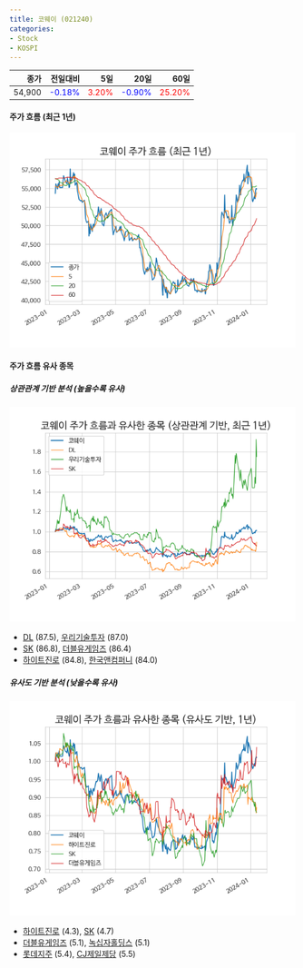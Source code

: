 ```yaml
---
title: 코웨이 (021240)
categories:
- Stock
- KOSPI
---
```


|종가|전일대비|5일|20일|60일|
|---:|-------:|--:|---:|---:|
|54,900|<span style="color: blue">-0.18%</span>|<span style="color: red">3.20%</span>|<span style="color: blue">-0.90%</span>|<span style="color: red">25.20%</span>|

<!-- more -->


#### 주가 흐름 (최근 1년)
![021240](/assets/images/stock/021240.png)


#### 주가 흐름 유사 종목


##### 상관관계 기반 분석 (높을수록 유사)
![021240](/assets/images/stock/021240_corr.png)
- [DL](/000210/) (87.5), [우리기술투자](/041190/) (87.0)
- [SK](/034730/) (86.8), [더블유게임즈](/192080/) (86.4)
- [하이트진로](/000080/) (84.8), [한국앤컴퍼니](/000240/) (84.0)


##### 유사도 기반 분석 (낮을수록 유사)	
![021240](/assets/images/stock/021240_sim.png)
- [하이트진로](/000080/) (4.3), [SK](/034730/) (4.7)
- [더블유게임즈](/192080/) (5.1), [녹십자홀딩스](/005250/) (5.1)
- [롯데지주](/004990/) (5.4), [CJ제일제당](/097950/) (5.5)